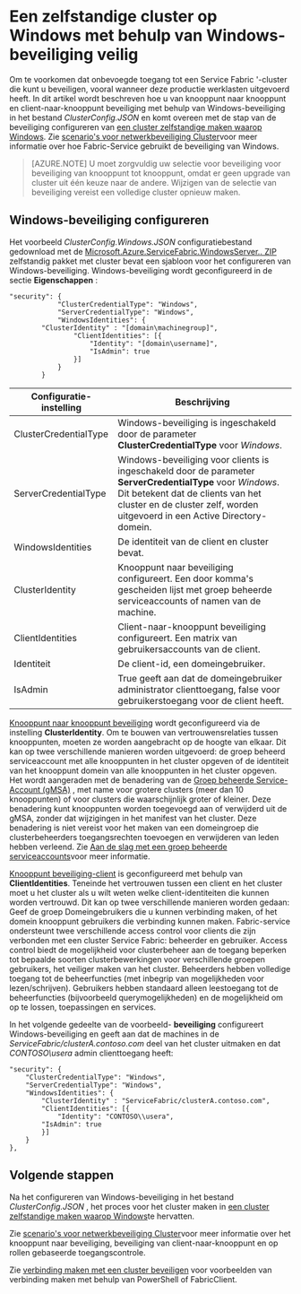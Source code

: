 <properties
   pageTitle="Een cluster met Windows-beveiliging gebruikt Windows beveiligen | Microsoft Azure"
   description="Informatie over het knooppunt tot knooppunt en client-naar-knooppunt Beveiliging configureren op een zelfstandige cluster op Windows met behulp van Windows-beveiliging."
   services="service-fabric"
   documentationCenter=".net"
   authors="rwike77"
   manager="timlt"
   editor=""/>

<tags
   ms.service="service-fabric"
   ms.devlang="dotnet"
   ms.topic="article"
   ms.tgt_pltfrm="NA"
   ms.workload="NA"
   ms.date="08/25/2016"
   ms.author="ryanwi"/>


# <a name="secure-a-standalone-cluster-on-windows-using-windows-security"></a>Een zelfstandige cluster op Windows met behulp van Windows-beveiliging veilig

Om te voorkomen dat onbevoegde toegang tot een Service Fabric '-cluster die kunt u beveiligen, vooral wanneer deze productie werklasten uitgevoerd heeft. In dit artikel wordt beschreven hoe u van knooppunt naar knooppunt en client-naar-knooppunt beveiliging met behulp van Windows-beveiliging in het bestand *ClusterConfig.JSON* en komt overeen met de stap van de beveiliging configureren van [een cluster zelfstandige maken waarop Windows](service-fabric-cluster-creation-for-windows-server.md). Zie [scenario's voor netwerkbeveiliging Cluster](service-fabric-cluster-security.md)voor meer informatie over hoe Fabric-Service gebruikt de beveiliging van Windows.

>[AZURE.NOTE]
U moet zorgvuldig uw selectie voor beveiliging voor beveiliging van knooppunt tot knooppunt, omdat er geen upgrade van cluster uit één keuze naar de andere. Wijzigen van de selectie van beveiliging vereist een volledige cluster opnieuw maken.

## <a name="configure-windows-security"></a>Windows-beveiliging configureren
Het voorbeeld *ClusterConfig.Windows.JSON* configuratiebestand gedownload met de [Microsoft.Azure.ServiceFabric.WindowsServer.<version>. ZIP](http://go.microsoft.com/fwlink/?LinkId=730690) zelfstandig pakket met cluster bevat een sjabloon voor het configureren van Windows-beveiliging.  Windows-beveiliging wordt geconfigureerd in de sectie **Eigenschappen** :

```
"security": {
            "ClusterCredentialType": "Windows",
            "ServerCredentialType": "Windows",
            "WindowsIdentities": {
        "ClusterIdentity" : "[domain\machinegroup]",
                "ClientIdentities": [{
                    "Identity": "[domain\username]",
                    "IsAdmin": true
                }]
            }
        }
```

|**Configuratie-instelling**|**Beschrijving**|
|-----------------------|--------------------------|
|ClusterCredentialType|Windows-beveiliging is ingeschakeld door de parameter **ClusterCredentialType** voor *Windows*.|
|ServerCredentialType|Windows-beveiliging voor clients is ingeschakeld door de parameter **ServerCredentialType** voor *Windows*. Dit betekent dat de clients van het cluster en de cluster zelf, worden uitgevoerd in een Active Directory-domein.|
|WindowsIdentities|De identiteit van de client en cluster bevat.|
|ClusterIdentity|Knooppunt naar beveiliging configureert. Een door komma's gescheiden lijst met groep beheerde serviceaccounts of namen van de machine.|
|ClientIdentities|Client-naar-knooppunt beveiliging configureert. Een matrix van gebruikersaccounts van de client.|
|Identiteit|De client-id, een domeingebruiker.|
|IsAdmin|True geeft aan dat de domeingebruiker administrator clienttoegang, false voor gebruikerstoegang voor de client heeft.|

[Knooppunt naar knooppunt beveiliging](service-fabric-cluster-security.md#node-to-node-security) wordt geconfigureerd via de instelling **ClusterIdentity**. Om te bouwen van vertrouwensrelaties tussen knooppunten, moeten ze worden aangebracht op de hoogte van elkaar. Dit kan op twee verschillende manieren worden uitgevoerd: de groep beheerd serviceaccount met alle knooppunten in het cluster opgeven of de identiteit van het knooppunt domein van alle knooppunten in het cluster opgeven. Het wordt aangeraden met de benadering van de [Groep beheerde Service-Account (gMSA)](https://technet.microsoft.com/library/hh831782.aspx) , met name voor grotere clusters (meer dan 10 knooppunten) of voor clusters die waarschijnlijk groter of kleiner.
Deze benadering kunt knooppunten worden toegevoegd aan of verwijderd uit de gMSA, zonder dat wijzigingen in het manifest van het cluster. Deze benadering is niet vereist voor het maken van een domeingroep die clusterbeheerders toegangsrechten toevoegen en verwijderen van leden hebben verleend. Zie [Aan de slag met een groep beheerde serviceaccounts](http://technet.microsoft.com/library/jj128431.aspx)voor meer informatie.

[Knooppunt beveiliging-client](service-fabric-cluster-security.md#client-to-node-security) is geconfigureerd met behulp van **ClientIdentities**. Teneinde het vertrouwen tussen een client en het cluster moet u het cluster als u wilt weten welke client-identiteiten die kunnen worden vertrouwd. Dit kan op twee verschillende manieren worden gedaan: Geef de groep Domeingebruikers die u kunnen verbinding maken, of het domein knooppunt gebruikers die verbinding kunnen maken. Fabric-service ondersteunt twee verschillende access control voor clients die zijn verbonden met een cluster Service Fabric: beheerder en gebruiker. Access control biedt de mogelijkheid voor clusterbeheer aan de toegang beperken tot bepaalde soorten clusterbewerkingen voor verschillende groepen gebruikers, het veiliger maken van het cluster.  Beheerders hebben volledige toegang tot de beheerfuncties (met inbegrip van mogelijkheden voor lezen/schrijven). Gebruikers hebben standaard alleen leestoegang tot de beheerfuncties (bijvoorbeeld querymogelijkheden) en de mogelijkheid om op te lossen, toepassingen en services.

In het volgende gedeelte van de voorbeeld- **beveiliging** configureert Windows-beveiliging en geeft aan dat de machines in de *ServiceFabric/clusterA.contoso.com* deel van het cluster uitmaken en dat *CONTOSO\usera* admin clienttoegang heeft:

```
"security": {
    "ClusterCredentialType": "Windows",
    "ServerCredentialType": "Windows",
    "WindowsIdentities": {
        "ClusterIdentity" : "ServiceFabric/clusterA.contoso.com",
        "ClientIdentities": [{
            "Identity": "CONTOSO\\usera",
        "IsAdmin": true
        }]
    }
},
```

## <a name="next-steps"></a>Volgende stappen

Na het configureren van Windows-beveiliging in het bestand *ClusterConfig.JSON* , het proces voor het cluster maken in [een cluster zelfstandige maken waarop Windows](service-fabric-cluster-creation-for-windows-server.md)te hervatten.

Zie [scenario's voor netwerkbeveiliging Cluster](service-fabric-cluster-security.md)voor meer informatie over het knooppunt naar beveiliging, beveiliging van client-naar-knooppunt en op rollen gebaseerde toegangscontrole.

Zie [verbinding maken met een cluster beveiligen](service-fabric-connect-to-secure-cluster.md) voor voorbeelden van verbinding maken met behulp van PowerShell of FabricClient.
